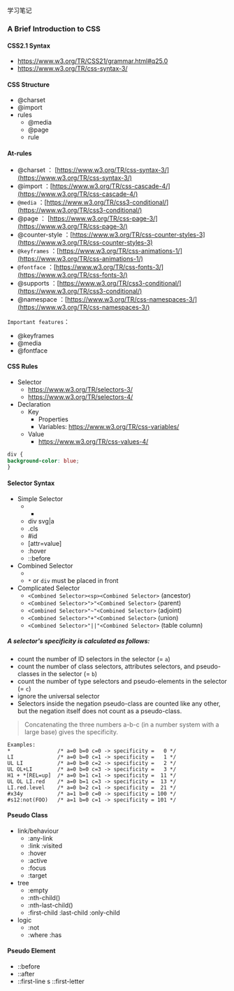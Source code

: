 学习笔记

### A Brief Introduction to CSS

#### CSS2.1 Syntax
- https://www.w3.org/TR/CSS21/grammar.html#q25.0
- https://www.w3.org/TR/css-syntax-3/

#### CSS Structure
- @charset
- @import
- rules
  - @media
  - @page
  - rule

#### At-rules
- @charset ： [https://www.w3.org/TR/css-syntax-3/](https://www.w3.org/TR/css-syntax-3/)
- @import ：[https://www.w3.org/TR/css-cascade-4/](https://www.w3.org/TR/css-cascade-4/)
- `@media` ：[https://www.w3.org/TR/css3-conditional/](https://www.w3.org/TR/css3-conditional/)
- @page ： [https://www.w3.org/TR/css-page-3/](https://www.w3.org/TR/css-page-3/)
- @counter-style ：[https://www.w3.org/TR/css-counter-styles-3](https://www.w3.org/TR/css-counter-styles-3)
- `@keyframes` ：[https://www.w3.org/TR/css-animations-1/](https://www.w3.org/TR/css-animations-1/)
- `@fontface` ：[https://www.w3.org/TR/css-fonts-3/](https://www.w3.org/TR/css-fonts-3/)
- @supports ：[https://www.w3.org/TR/css3-conditional/](https://www.w3.org/TR/css3-conditional/)
- @namespace ：[https://www.w3.org/TR/css-namespaces-3/](https://www.w3.org/TR/css-namespaces-3/)

`Important features`：
- @keyframes
- @media
- @fontface

#### CSS Rules
- Selector
  - https://www.w3.org/TR/selectors-3/
  - https://www.w3.org/TR/selectors-4/
- Declaration
  - Key
    - Properties
    - Variables: https://www.w3.org/TR/css-variables/
  - Value
    - https://www.w3.org/TR/css-values-4/
```css
div {
background-color: blue;
}
```

#### Selector Syntax
- Simple Selector
  - *
  - div svg|a
  - .cls
  - #id
  - [attr=value]
  - :hover
  - ::before
- Combined Selector
  - <Simple Selector><Simple Selector><Simple Selector>
  - `*` or `div` must be placed in front
- Complicated Selector
  - `<Combined Selector><sp><Combined Selector>` (ancestor)
  - `<Combined Selector>">"<Combined Selector>` (parent)
  - `<Combined Selector>"~"<Combined Selector>` (adjoint)
  - `<Combined Selector>"+"<Combined Selector>` (union)
  - `<Combined Selector>"||"<Combined Selector>` (table column)

##### A selector's specificity is calculated as follows:

- count the number of ID selectors in the selector (= `a`)
- count the number of class selectors, attributes selectors, and pseudo-classes in the selector (= `b`)
- count the number of type selectors and pseudo-elements in the selector (= `c`)
- ignore the universal selector
- Selectors inside the negation pseudo-class are counted like any other, but the negation itself does not count as a pseudo-class.

> Concatenating the three numbers a-b-c (in a number system with a large base) gives the specificity.

```
Examples:
*               /* a=0 b=0 c=0 -> specificity =   0 */
LI              /* a=0 b=0 c=1 -> specificity =   1 */
UL LI           /* a=0 b=0 c=2 -> specificity =   2 */
UL OL+LI        /* a=0 b=0 c=3 -> specificity =   3 */
H1 + *[REL=up]  /* a=0 b=1 c=1 -> specificity =  11 */
UL OL LI.red    /* a=0 b=1 c=3 -> specificity =  13 */
LI.red.level    /* a=0 b=2 c=1 -> specificity =  21 */
#x34y           /* a=1 b=0 c=0 -> specificity = 100 */
#s12:not(FOO)   /* a=1 b=0 c=1 -> specificity = 101 */
```
  #### Pseudo Class
  - link/behaviour
    - :any-link
    - :link :visited
    - :hover
    - :active
    - :focus
    - :target
  - tree
    - :empty
    - :nth-child()
    - :nth-last-child()
    - :first-child :last-child :only-child
  - logic
    - :not
    - :where :has

#### Pseudo Element
- ::before
- ::after
- ::first-line
s ::first-letter